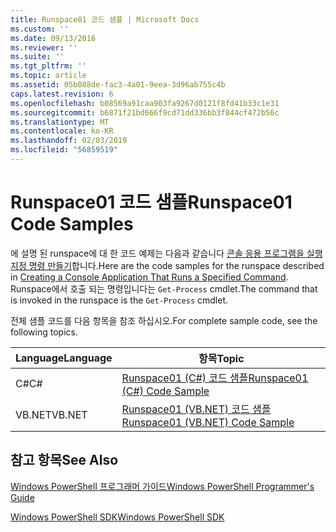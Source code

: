 ```yaml
---
title: Runspace01 코드 샘플 | Microsoft Docs
ms.custom: ''
ms.date: 09/13/2016
ms.reviewer: ''
ms.suite: ''
ms.tgt_pltfrm: ''
ms.topic: article
ms.assetid: 05b088de-fac3-4a01-9eea-3d96ab755c4b
caps.latest.revision: 6
ms.openlocfilehash: b08569a91caa903fa9267d0121f8fd41b33c1e31
ms.sourcegitcommit: b6871f21bd666f9cd71dd336bb3f844cf472b56c
ms.translationtype: MT
ms.contentlocale: ko-KR
ms.lasthandoff: 02/03/2019
ms.locfileid: "56859519"
---
```

# <a name="runspace01-code-samples"></a><span data-ttu-id="5e8cb-102">Runspace01 코드 샘플</span><span class="sxs-lookup"><span data-stu-id="5e8cb-102">Runspace01 Code Samples</span></span>

<span data-ttu-id="5e8cb-103">에 설명 된 runspace에 대 한 코드 예제는 다음과 같습니다 [콘솔 응용 프로그램을 실행 지정 명령 만들기](http://msdn.microsoft.com/en-us/793a6570-a072-4799-840b-172f28ce620e)합니다.</span><span class="sxs-lookup"><span data-stu-id="5e8cb-103">Here are the code samples for the runspace described in [Creating a Console Application That Runs a Specified Command](http://msdn.microsoft.com/en-us/793a6570-a072-4799-840b-172f28ce620e).</span></span> <span data-ttu-id="5e8cb-104">Runspace에서 호출 되는 명령입니다는 `Get-Process` cmdlet.</span><span class="sxs-lookup"><span data-stu-id="5e8cb-104">The command that is invoked in the runspace is the `Get-Process` cmdlet.</span></span>

<span data-ttu-id="5e8cb-105">전체 샘플 코드를 다음 항목을 참조 하십시오.</span><span class="sxs-lookup"><span data-stu-id="5e8cb-105">For complete sample code, see the following topics.</span></span>

|<span data-ttu-id="5e8cb-106">Language</span><span class="sxs-lookup"><span data-stu-id="5e8cb-106">Language</span></span>|<span data-ttu-id="5e8cb-107">항목</span><span class="sxs-lookup"><span data-stu-id="5e8cb-107">Topic</span></span>|
|--------------|-----------|
|<span data-ttu-id="5e8cb-108">C#</span><span class="sxs-lookup"><span data-stu-id="5e8cb-108">C#</span></span>|[<span data-ttu-id="5e8cb-109">Runspace01 (C#) 코드 샘플</span><span class="sxs-lookup"><span data-stu-id="5e8cb-109">Runspace01 (C#) Code Sample</span></span>](./runspace01-csharp-code-sample.md)|
|<span data-ttu-id="5e8cb-110">VB.NET</span><span class="sxs-lookup"><span data-stu-id="5e8cb-110">VB.NET</span></span>|[<span data-ttu-id="5e8cb-111">Runspace01 (VB.NET) 코드 샘플</span><span class="sxs-lookup"><span data-stu-id="5e8cb-111">Runspace01 (VB.NET) Code Sample</span></span>](./runspace01-vb-net-code-sample.md)|

## <a name="see-also"></a><span data-ttu-id="5e8cb-112">참고 항목</span><span class="sxs-lookup"><span data-stu-id="5e8cb-112">See Also</span></span>

[<span data-ttu-id="5e8cb-113">Windows PowerShell 프로그래머 가이드</span><span class="sxs-lookup"><span data-stu-id="5e8cb-113">Windows PowerShell Programmer's Guide</span></span>](./windows-powershell-programmer-s-guide.md)

[<span data-ttu-id="5e8cb-114">Windows PowerShell SDK</span><span class="sxs-lookup"><span data-stu-id="5e8cb-114">Windows PowerShell SDK</span></span>](../windows-powershell-reference.md)